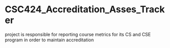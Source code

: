 # CSC424_Accreditation_Asses_Tracker
project is responsible for reporting course metrics for its CS and CSE program in order to maintain accreditation
